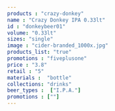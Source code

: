 ```yaml
---
products : "crazy-donkey"
name : "Crazy Donkey IPA 0.33lt"
id : "donkeybeer01"
volume: "0.33lt"
sizes: "single"
image : "cider-branded_1000x.jpg"
products_list: "true"
promotions : "fiveplusone"
price : "3.8"
retail : "5"
materials :  "bottle"
collections: "drinks"
beer_types :  ["I.P.A."]
promotions : [""]
---
```

